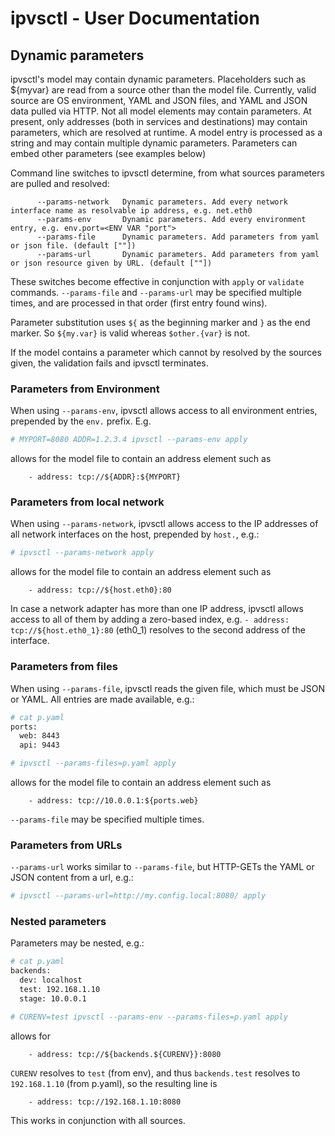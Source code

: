 # ipvsctl - User Documentation

## Dynamic parameters

ipvsctl's model may contain dynamic parameters. Placeholders such as ${myvar} are read from a source other than the
model file. Currently, valid source are OS environment, YAML and JSON files, and YAML and JSON data pulled via HTTP.
Not all model elements may contain parameters. At present, only addresses (both in services and destinations) may contain
parameters, which are resolved at runtime. A model entry is processed as a string and may contain multiple dynamic
parameters. Parameters can embed other parameters (see examples below)

Command line switches to ipvsctl determine, from what sources parameters are pulled and resolved:

```
      --params-network   Dynamic parameters. Add every network interface name as resolvable ip address, e.g. net.eth0
      --params-env       Dynamic parameters. Add every environment entry, e.g. env.port=<ENV VAR "port">
      --params-file      Dynamic parameters. Add parameters from yaml or json file. (default [""])
      --params-url       Dynamic parameters. Add parameters from yaml or json resource given by URL. (default [""])
```

These switches become effective in conjunction with `apply` or `validate` commands. `--params-file` and `--params-url` may
be specified multiple times, and are processed in that order (first entry found wins).

Parameter substitution uses `${` as the beginning marker and `}` as the end marker. So `${my.var}` is valid whereas
`$other.{var}` is not.

If the model contains a parameter which cannot by resolved by the sources given, the validation fails and ipvsctl terminates.

### Parameters from Environment

When using `--params-env`, ipvsctl allows access to all environment entries, prepended by the `env.` prefix. E.g. 

```bash
# MYPORT=8080 ADDR=1.2.3.4 ipvsctl --params-env apply 
```

allows for the model file to contain an address element such as

```
    - address: tcp://${ADDR}:${MYPORT}
```

### Parameters from local network

When using `--params-network`, ipvsctl allows access to the IP addresses of all network interfaces on the host, prepended
by `host.`, e.g.:

```bash
# ipvsctl --params-network apply 
```

allows for the model file to contain an address element such as

```
    - address: tcp://${host.eth0}:80
```

In case a network adapter has more than one IP address, ipvsctl allows access to all of them by adding a zero-based index, e.g.
`- address: tcp://${host.eth0_1}:80` (eth0_1) resolves to the second address of the interface.


### Parameters from files

When using `--params-file`, ipvsctl reads the given file, which must be JSON or YAML. All entries are made available, e.g.:

```bash
# cat p.yaml
ports:
  web: 8443
  api: 9443

# ipvsctl --params-files=p.yaml apply 
```

allows for the model file to contain an address element such as

```
    - address: tcp://10.0.0.1:${ports.web}
```

`--params-file` may be specified multiple times.

### Parameters from URLs

`--params-url` works similar to `--params-file`, but HTTP-GETs the YAML or JSON content from a url, e.g.:

```bash
# ipvsctl --params-url=http://my.config.local:8080/ apply 
```

### Nested parameters

Parameters may be nested, e.g.:

```bash
# cat p.yaml
backends:
  dev: localhost
  test: 192.168.1.10
  stage: 10.0.0.1

# CURENV=test ipvsctl --params-env --params-files=p.yaml apply 
```

allows for

```
    - address: tcp://${backends.${CURENV}}:8080
```

`CURENV` resolves to `test` (from env), and thus `backends.test` resolves to `192.168.1.10` (from p.yaml), so the resulting line is

```
    - address: tcp://192.168.1.10:8080
```

This works in conjunction with all sources.

